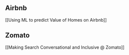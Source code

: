 ## Airbnb
[[Using ML to predict Value of Homes on Airbnb]]


## Zomato
[[Making Search Conversational and Inclusive @ Zomato]]

